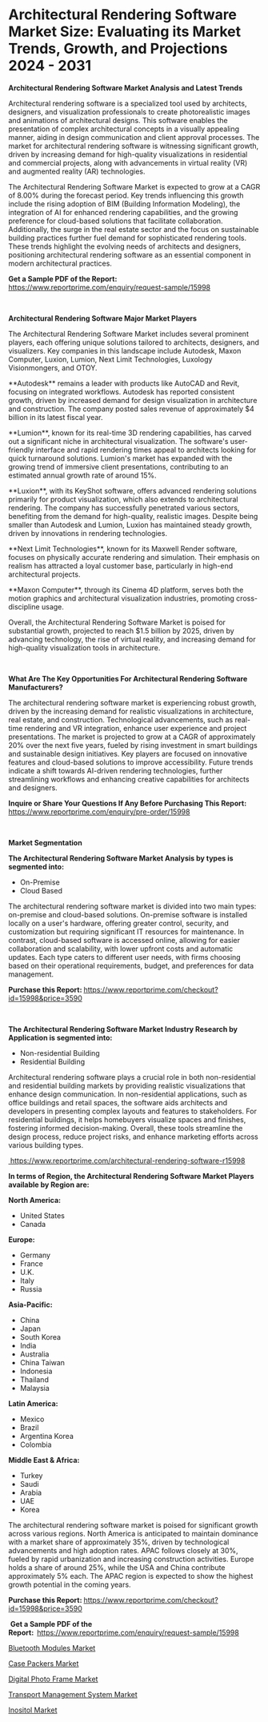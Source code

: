 <p><h1>Architectural Rendering Software Market Size: Evaluating its Market Trends, Growth, and Projections 2024 - 2031</h1></p><p><strong>Architectural Rendering Software Market Analysis and Latest Trends</strong></p>
<p><p>Architectural rendering software is a specialized tool used by architects, designers, and visualization professionals to create photorealistic images and animations of architectural designs. This software enables the presentation of complex architectural concepts in a visually appealing manner, aiding in design communication and client approval processes. The market for architectural rendering software is witnessing significant growth, driven by increasing demand for high-quality visualizations in residential and commercial projects, along with advancements in virtual reality (VR) and augmented reality (AR) technologies. </p><p>The Architectural Rendering Software Market is expected to grow at a CAGR of 8.00% during the forecast period. Key trends influencing this growth include the rising adoption of BIM (Building Information Modeling), the integration of AI for enhanced rendering capabilities, and the growing preference for cloud-based solutions that facilitate collaboration. Additionally, the surge in the real estate sector and the focus on sustainable building practices further fuel demand for sophisticated rendering tools. These trends highlight the evolving needs of architects and designers, positioning architectural rendering software as an essential component in modern architectural practices.</p></p>
<p><strong>Get a Sample PDF of the Report:&nbsp;</strong> <a href="https://www.reportprime.com/enquiry/request-sample/15998?utm_campaign=1621&utm_medium=2&utm_source=Github&utm_content=ia&utm_term=18102024&utm_id=architectural-rendering-software">https://www.reportprime.com/enquiry/request-sample/15998</a></p>
<p>&nbsp;</p>
<p><strong>Architectural Rendering Software Major Market Players</strong></p>
<p><p>The Architectural Rendering Software Market includes several prominent players, each offering unique solutions tailored to architects, designers, and visualizers. Key companies in this landscape include Autodesk, Maxon Computer, Luxion, Lumion, Next Limit Technologies, Luxology Visionmongers, and OTOY.</p><p>**Autodesk** remains a leader with products like AutoCAD and Revit, focusing on integrated workflows. Autodesk has reported consistent growth, driven by increased demand for design visualization in architecture and construction. The company posted sales revenue of approximately $4 billion in its latest fiscal year.</p><p>**Lumion**, known for its real-time 3D rendering capabilities, has carved out a significant niche in architectural visualization. The software's user-friendly interface and rapid rendering times appeal to architects looking for quick turnaround solutions. Lumion's market has expanded with the growing trend of immersive client presentations, contributing to an estimated annual growth rate of around 15%.</p><p>**Luxion**, with its KeyShot software, offers advanced rendering solutions primarily for product visualization, which also extends to architectural rendering. The company has successfully penetrated various sectors, benefiting from the demand for high-quality, realistic images. Despite being smaller than Autodesk and Lumion, Luxion has maintained steady growth, driven by innovations in rendering technologies.</p><p>**Next Limit Technologies**, known for its Maxwell Render software, focuses on physically accurate rendering and simulation. Their emphasis on realism has attracted a loyal customer base, particularly in high-end architectural projects.</p><p>**Maxon Computer**, through its Cinema 4D platform, serves both the motion graphics and architectural visualization industries, promoting cross-discipline usage.</p><p>Overall, the Architectural Rendering Software Market is poised for substantial growth, projected to reach $1.5 billion by 2025, driven by advancing technology, the rise of virtual reality, and increasing demand for high-quality visualization tools in architecture.</p></p>
<p>&nbsp;</p>
<p><strong>What Are The Key Opportunities For Architectural Rendering Software Manufacturers?</strong></p>
<p><p>The architectural rendering software market is experiencing robust growth, driven by the increasing demand for realistic visualizations in architecture, real estate, and construction. Technological advancements, such as real-time rendering and VR integration, enhance user experience and project presentations. The market is projected to grow at a CAGR of approximately 20% over the next five years, fueled by rising investment in smart buildings and sustainable design initiatives. Key players are focused on innovative features and cloud-based solutions to improve accessibility. Future trends indicate a shift towards AI-driven rendering technologies, further streamlining workflows and enhancing creative capabilities for architects and designers.</p></p>
<p><strong>Inquire or Share Your Questions If Any Before Purchasing This Report:</strong> <a href="https://www.reportprime.com/enquiry/pre-order/15998?utm_campaign=1621&utm_medium=2&utm_source=Github&utm_content=ia&utm_term=18102024&utm_id=architectural-rendering-software">https://www.reportprime.com/enquiry/pre-order/15998</a></p>
<p>&nbsp;</p>
<p><strong>Market Segmentation</strong></p>
<p><strong>The Architectural Rendering Software Market Analysis by types is segmented into:</strong></p>
<p><ul><li>On-Premise</li><li>Cloud Based</li></ul></p>
<p><p>The architectural rendering software market is divided into two main types: on-premise and cloud-based solutions. On-premise software is installed locally on a user's hardware, offering greater control, security, and customization but requiring significant IT resources for maintenance. In contrast, cloud-based software is accessed online, allowing for easier collaboration and scalability, with lower upfront costs and automatic updates. Each type caters to different user needs, with firms choosing based on their operational requirements, budget, and preferences for data management.</p></p>
<p><strong>Purchase this Report:&nbsp;</strong><a href="https://www.reportprime.com/checkout?id=15998&price=3590&utm_campaign=1621&utm_medium=2&utm_source=Github&utm_content=ia&utm_term=18102024&utm_id=architectural-rendering-software">https://www.reportprime.com/checkout?id=15998&price=3590</a></p>
<p>&nbsp;</p>
<p><strong>The Architectural Rendering Software Market Industry Research by Application is segmented into:</strong></p>
<p><ul><li>Non-residential Building</li><li>Residential Building</li></ul></p>
<p><p>Architectural rendering software plays a crucial role in both non-residential and residential building markets by providing realistic visualizations that enhance design communication. In non-residential applications, such as office buildings and retail spaces, the software aids architects and developers in presenting complex layouts and features to stakeholders. For residential buildings, it helps homebuyers visualize spaces and finishes, fostering informed decision-making. Overall, these tools streamline the design process, reduce project risks, and enhance marketing efforts across various building types.</p></p>
<p><a href="https://www.reportprime.com/architectural-rendering-software-r15998?utm_campaign=1621&utm_medium=2&utm_source=Github&utm_content=ia&utm_term=18102024&utm_id=architectural-rendering-software">&nbsp;https://www.reportprime.com/architectural-rendering-software-r15998</a></p>
<p><strong>In terms of Region, the Architectural Rendering Software Market Players available by Region are:</strong></p>
<p>
    <p> <strong> North America: </strong>
        <ul>
            <li>United States</li>
            <li>Canada</li>
        </ul>
        </p> 
    <p> <strong> Europe: </strong>
        <ul>
            <li>Germany</li>
            <li>France</li>
            <li>U.K.</li>
            <li>Italy</li>
            <li>Russia</li>
        </ul>
        </p> 
    <p> <strong> Asia-Pacific: </strong>
        <ul>
            <li>China</li>
            <li>Japan</li>
            <li>South Korea</li>
            <li>India</li>
            <li>Australia</li>
            <li>China Taiwan</li>
            <li>Indonesia</li>
            <li>Thailand</li>
            <li>Malaysia</li>
        </ul>
        </p> 
    <p> <strong> Latin America: </strong>
        <ul>
            <li>Mexico</li>
            <li>Brazil</li>
            <li>Argentina Korea</li>
            <li>Colombia</li>
        </ul>
        </p> 
    <p> <strong> Middle East & Africa: </strong>
        <ul>
            <li>Turkey</li>
            <li>Saudi</li>
            <li>Arabia</li>
            <li>UAE</li>
            <li>Korea</li>
        </ul>
    </p>
    </p>
<p><p>The architectural rendering software market is poised for significant growth across various regions. North America is anticipated to maintain dominance with a market share of approximately 35%, driven by technological advancements and high adoption rates. APAC follows closely at 30%, fueled by rapid urbanization and increasing construction activities. Europe holds a share of around 25%, while the USA and China contribute approximately 5% each. The APAC region is expected to show the highest growth potential in the coming years.</p></p>
<p><strong>Purchase this Report: </strong><a href="https://www.reportprime.com/checkout?id=15998&price=3590&utm_campaign=1621&utm_medium=2&utm_source=Github&utm_content=ia&utm_term=18102024&utm_id=architectural-rendering-software">https://www.reportprime.com/checkout?id=15998&price=3590</a></p>
<p>&nbsp;<strong>Get a Sample PDF of the Report:&nbsp;&nbsp;</strong><a href="https://www.reportprime.com/enquiry/request-sample/15998?utm_campaign=1621&utm_medium=2&utm_source=Github&utm_content=ia&utm_term=18102024&utm_id=architectural-rendering-software">https://www.reportprime.com/enquiry/request-sample/15998</a></p>
<p><strong></strong></p>
<p><p><a href="https://www.linkedin.com/pulse/bluetooth-modules-market-growth-outlook-from-2024-2031-o0igf?utm_campaign=1621&utm_medium=2&utm_source=Github&utm_content=ia&utm_term=18102024&utm_id=architectural-rendering-software">Bluetooth Modules Market</a></p><p><a href="https://www.linkedin.com/pulse/decoding-case-packers-market-signals-growth-algorithms-2024-2031-edlqf?utm_campaign=1621&utm_medium=2&utm_source=Github&utm_content=ia&utm_term=18102024&utm_id=architectural-rendering-software">Case Packers Market</a></p><p><a href="https://www.linkedin.com/pulse/digital-photo-frame-value-chain-analysis-from-raw-materials-w6djf?utm_campaign=1621&utm_medium=2&utm_source=Github&utm_content=ia&utm_term=18102024&utm_id=architectural-rendering-software">Digital Photo Frame Market</a></p><p><a href="https://github.com/MariaWashington76/Market-Research-Report-List-1/blob/main/transport-management-system-market.md?utm_campaign=1621&utm_medium=2&utm_source=Github&utm_content=ia&utm_term=18102024&utm_id=architectural-rendering-software">Transport Management System Market</a></p><p><a href="https://www.linkedin.com/pulse/inositol-market-outlook-share-analysis-growth-trends-forecasts-n4tcc?utm_campaign=1621&utm_medium=2&utm_source=Github&utm_content=ia&utm_term=18102024&utm_id=architectural-rendering-software">Inositol Market</a></p></p>
